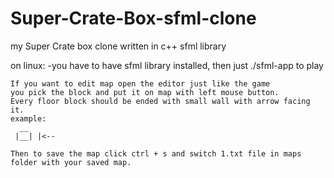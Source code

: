 # Super-Crate-Box-sfml-clone
my Super Crate box clone written in c++ sfml library

on linux:
  -you have to have sfml library installed, then just ./sfml-app to play
	
	If you want to edit map open the editor just like the game
	you pick the block and put it on map with left mouse button.
	Every floor block should be ended with small wall with arrow facing it.
	example:
	  __
	 |__| |<--
	 	
	Then to save the map click ctrl + s and switch 1.txt file in maps folder with your saved map.
